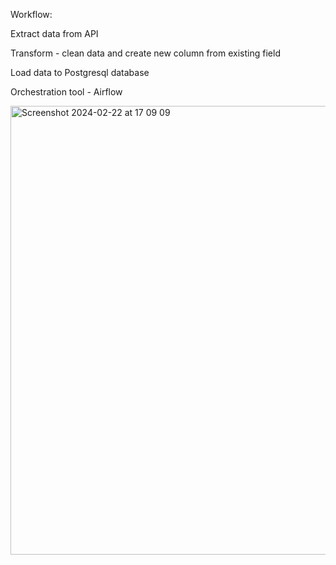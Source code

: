 Workflow:

Extract data from API

Transform - clean data and create new column from existing field

Load data to Postgresql database

Orchestration tool - Airflow

<img width="718" alt="Screenshot 2024-02-22 at 17 09 09" src="https://github.com/toludoyin/public-holiday-pipeline/assets/76572085/dc710a18-82d9-4629-8201-90cf7b356c30">
